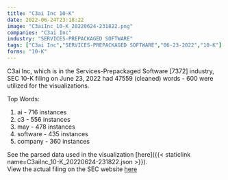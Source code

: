 ```yaml
---
title: "C3ai Inc 10-K"
date: 2022-06-24T23:18:22
image: "C3aiInc_10-K_20220624-231822.png"
companies: "C3ai Inc"
industry: "SERVICES-PREPACKAGED SOFTWARE"
tags: ["C3ai Inc","SERVICES-PREPACKAGED SOFTWARE","06-23-2022","10-K"]
forms: "10-K"
---
```

C3ai Inc, which is in the Services-Prepackaged Software [7372] industry, SEC 10-K filing on June 23, 2022 had 47559 (cleaned) words - 600 were utilized for the visualizations.

Top Words:
1. ai - 716 instances
2. c3 - 556 instances
3. may - 478 instances
4. software - 435 instances
5. company - 360 instances


See the parsed data used in the visualization [here]({{< staticlink name=C3aiInc_10-K_20220624-231822.json >}}).  
View the actual filing on the SEC website [here](https://www.sec.gov/Archives/edgar/data/1577526/0001628280-22-017829.txt)